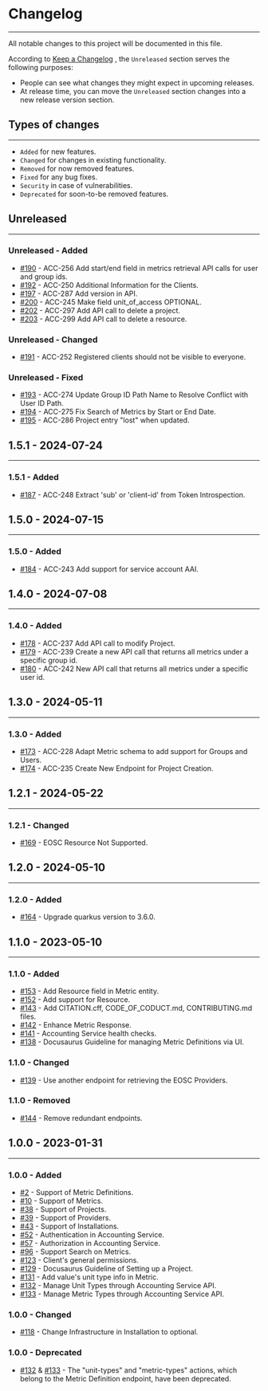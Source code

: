 # Changelog

---

All notable changes to this project will be documented in this file.

According to [Keep a Changelog](https://keepachangelog.com/en/1.0.0/) , the
`Unreleased` section serves the following purposes:

- People can see what changes they might expect in upcoming releases.
- At release time, you can move the `Unreleased` section changes into a new
  release version section.

## Types of changes

---

- `Added` for new features.
- `Changed` for changes in existing functionality.
- `Removed` for now removed features.
- `Fixed` for any bug fixes.
- `Security` in case of vulnerabilities.
- `Deprecated` for soon-to-be removed features.

## Unreleased

---

### Unreleased - Added

- [#190](https://github.com/ARGOeu/argo-accounting/pull/190) - ACC-256 Add
  start/end field in metrics retrieval API calls for user and group ids.
- [#192](https://github.com/ARGOeu/argo-accounting/pull/192) - ACC-250
  Additional Information for the Clients.
- [#197](https://github.com/ARGOeu/argo-accounting/pull/197) - ACC-287 Add
  version in API.
- [#200](https://github.com/ARGOeu/argo-accounting/pull/200) - ACC-245 Make
  field unit_of_access OPTIONAL.
- [#202](https://github.com/ARGOeu/argo-accounting/pull/202) - ACC-297 Add API
  call to delete a project.
- [#203](https://github.com/ARGOeu/argo-accounting/pull/203) - ACC-299 Add API
  call to delete a resource.

### Unreleased - Changed

- [#191](https://github.com/ARGOeu/argo-accounting/pull/191) - ACC-252
  Registered clients should not be visible to everyone.

### Unreleased - Fixed

- [#193](https://github.com/ARGOeu/argo-accounting/pull/193) - ACC-274 Update
  Group ID Path Name to Resolve Conflict with User ID Path.
- [#194](https://github.com/ARGOeu/argo-accounting/pull/194) - ACC-275 Fix
  Search of Metrics by Start or End Date.
- [#195](https://github.com/ARGOeu/argo-accounting/pull/195) - ACC-286 Project
  entry "lost" when updated.

## 1.5.1 - 2024-07-24

---

### 1.5.1 - Added

- [#187](https://github.com/ARGOeu/argo-accounting/pull/187) - ACC-248 Extract
  'sub' or 'client-id' from Token Introspection.

## 1.5.0 - 2024-07-15

---

### 1.5.0 - Added

- [#184](https://github.com/ARGOeu/argo-accounting/pull/184) - ACC-243 Add
  support for service account AAI.

## 1.4.0 - 2024-07-08

---

### 1.4.0 - Added

- [#178](https://github.com/ARGOeu/argo-accounting/pull/178) - ACC-237 Add API
  call to modify Project.
- [#179](https://github.com/ARGOeu/argo-accounting/pull/179) - ACC-239 Create a
  new API call that returns all metrics under a specific group id.
- [#180](https://github.com/ARGOeu/argo-accounting/pull/180) - ACC-242 New API
  call that returns all metrics under a specific user id.

## 1.3.0 - 2024-05-11

---

### 1.3.0 - Added

- [#173](https://github.com/ARGOeu/argo-accounting/pull/173) - ACC-228 Adapt
  Metric schema to add support for Groups and Users.
- [#174](https://github.com/ARGOeu/argo-accounting/pull/174) - ACC-235 Create
  New Endpoint for Project Creation.

## 1.2.1 - 2024-05-22

---

### 1.2.1 - Changed

- [#169](https://github.com/ARGOeu/argo-accounting/pull/169) - EOSC Resource Not
  Supported.

## 1.2.0 - 2024-05-10

---

### 1.2.0 - Added

- [#164](https://github.com/ARGOeu/argo-accounting/pull/164) - Upgrade quarkus
  version to 3.6.0.

## 1.1.0 - 2023-05-10

---

### 1.1.0 - Added

- [#153](https://github.com/ARGOeu/argo-accounting/pull/153) - Add Resource
  field in Metric entity.
- [#152](https://github.com/ARGOeu/argo-accounting/pull/152) - Add support for
  Resource.
- [#143](https://github.com/ARGOeu/argo-accounting/pull/143) - Add CITATION.cff,
  CODE_OF_CODUCT.md, CONTRIBUTING.md files.
- [#142](https://github.com/ARGOeu/argo-accounting/pull/142) - Enhance Metric
  Response.
- [#141](https://github.com/ARGOeu/argo-accounting/pull/141) - Accounting
  Service health checks.
- [#138](https://github.com/ARGOeu/argo-accounting/pull/138) - Docusaurus
  Guideline for managing Metric Definitions via UI.

### 1.1.0 - Changed

- [#139](https://github.com/ARGOeu/argo-accounting/pull/139) - Use another
  endpoint for retrieving the EOSC Providers.

### 1.1.0 - Removed

- [#144](https://github.com/ARGOeu/argo-accounting/pull/144) - Remove redundant
  endpoints.

## 1.0.0 - 2023-01-31

---

### 1.0.0 - Added

- [#2](https://github.com/ARGOeu/argo-accounting/pull/2) - Support of Metric
  Definitions.
- [#10](https://github.com/ARGOeu/argo-accounting/pull/10) - Support of Metrics.
- [#38](https://github.com/ARGOeu/argo-accounting/pull/38) - Support of
  Projects.
- [#39](https://github.com/ARGOeu/argo-accounting/pull/39) - Support of
  Providers.
- [#43](https://github.com/ARGOeu/argo-accounting/pull/43) - Support of
  Installations.
- [#52](https://github.com/ARGOeu/argo-accounting/pull/52) - Authentication in
  Accounting Service.
- [#57](https://github.com/ARGOeu/argo-accounting/pull/57) - Authorization in
  Accounting Service.
- [#96](https://github.com/ARGOeu/argo-accounting/pull/96) - Support Search on
  Metrics.
- [#123](https://github.com/ARGOeu/argo-accounting/pull/123) - Client's general
  permissions.
- [#129](https://github.com/ARGOeu/argo-accounting/pull/129) - Docusaurus
  Guideline of Setting up a Project.
- [#131](https://github.com/ARGOeu/argo-accounting/pull/131) - Add value's unit
  type info in Metric.
- [#132](https://github.com/ARGOeu/argo-accounting/pull/132) - Manage Unit Types
  through Accounting Service API.
- [#133](https://github.com/ARGOeu/argo-accounting/pull/133) - Manage Metric
  Types through Accounting Service API.

### 1.0.0 - Changed

- [#118](https://github.com/ARGOeu/argo-accounting/pull/118) - Change
  Infrastructure in Installation to optional.

### 1.0.0 - Deprecated

- [#132](https://github.com/ARGOeu/argo-accounting/pull/132) &
  [#133](https://github.com/ARGOeu/argo-accounting/pull/133) - The "unit-types"
  and "metric-types" actions, which belong to the Metric Definition endpoint,
  have been deprecated.
